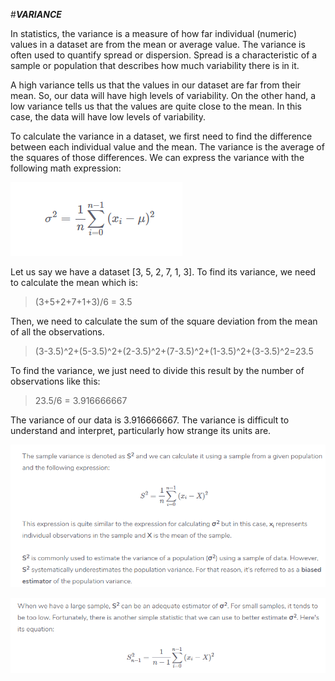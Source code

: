 #***VARIANCE***

In statistics, the variance is a measure of how far individual (numeric) values in a dataset are from the mean or average value. The variance is often used to quantify spread or dispersion. Spread is a characteristic of a sample or population that describes how much variability there is in it.

A high variance tells us that the values in our dataset are far from their mean. So, our data will have high levels of variability. On the other hand, a low variance tells us that the values are quite close to the mean. In this case, the data will have low levels of variability.

To calculate the variance in a dataset, we first need to find the difference between each individual value and the mean. The variance is the average of the squares of those differences. We can express the variance with the following math expression:

![Variance](var1.PNG)

Let us say we have a dataset [3, 5, 2, 7, 1, 3]. To find its variance, we need to calculate the mean which is:

>(3+5+2+7+1+3)/6 = 3.5

Then, we need to calculate the sum of the square deviation from the mean of all the observations.

>(3-3.5)^2+(5-3.5)^2+(2-3.5)^2+(7-3.5)^2+(1-3.5)^2+(3-3.5)^2=23.5

To find the variance, we just need to divide this result by the number of observations like this:

>23.5/6 = 3.916666667

The variance of our data is 3.916666667. The variance is difficult to understand and interpret, particularly how strange its units are.

![Variance](var2.PNG)

![Variance](var3.PNG)